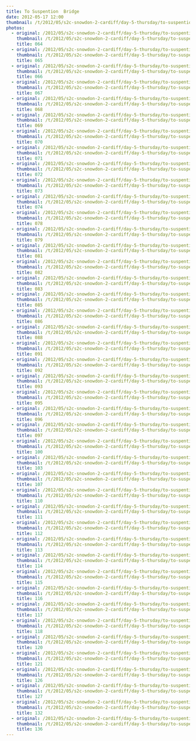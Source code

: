 ```yaml
---
title: To Suspention  Bridge
date: 2012-05-17 12:00
thumbnail: /t/2012/05/s2c-snowdon-2-cardiff/day-5-thursday/to-suspention-bridge/064.jpg
photos:
  - original: /2012/05/s2c-snowdon-2-cardiff/day-5-thursday/to-suspention-bridge/064.jpg
    thumbnail: /t/2012/05/s2c-snowdon-2-cardiff/day-5-thursday/to-suspention-bridge/064.jpg
    title: 064
  - original: /2012/05/s2c-snowdon-2-cardiff/day-5-thursday/to-suspention-bridge/065.jpg
    thumbnail: /t/2012/05/s2c-snowdon-2-cardiff/day-5-thursday/to-suspention-bridge/065.jpg
    title: 065
  - original: /2012/05/s2c-snowdon-2-cardiff/day-5-thursday/to-suspention-bridge/066.jpg
    thumbnail: /t/2012/05/s2c-snowdon-2-cardiff/day-5-thursday/to-suspention-bridge/066.jpg
    title: 066
  - original: /2012/05/s2c-snowdon-2-cardiff/day-5-thursday/to-suspention-bridge/067.jpg
    thumbnail: /t/2012/05/s2c-snowdon-2-cardiff/day-5-thursday/to-suspention-bridge/067.jpg
    title: 067
  - original: /2012/05/s2c-snowdon-2-cardiff/day-5-thursday/to-suspention-bridge/068.jpg
    thumbnail: /t/2012/05/s2c-snowdon-2-cardiff/day-5-thursday/to-suspention-bridge/068.jpg
    title: 068
  - original: /2012/05/s2c-snowdon-2-cardiff/day-5-thursday/to-suspention-bridge/069.jpg
    thumbnail: /t/2012/05/s2c-snowdon-2-cardiff/day-5-thursday/to-suspention-bridge/069.jpg
    title: 069
  - original: /2012/05/s2c-snowdon-2-cardiff/day-5-thursday/to-suspention-bridge/070.jpg
    thumbnail: /t/2012/05/s2c-snowdon-2-cardiff/day-5-thursday/to-suspention-bridge/070.jpg
    title: 070
  - original: /2012/05/s2c-snowdon-2-cardiff/day-5-thursday/to-suspention-bridge/071.jpg
    thumbnail: /t/2012/05/s2c-snowdon-2-cardiff/day-5-thursday/to-suspention-bridge/071.jpg
    title: 071
  - original: /2012/05/s2c-snowdon-2-cardiff/day-5-thursday/to-suspention-bridge/072.jpg
    thumbnail: /t/2012/05/s2c-snowdon-2-cardiff/day-5-thursday/to-suspention-bridge/072.jpg
    title: 072
  - original: /2012/05/s2c-snowdon-2-cardiff/day-5-thursday/to-suspention-bridge/073.jpg
    thumbnail: /t/2012/05/s2c-snowdon-2-cardiff/day-5-thursday/to-suspention-bridge/073.jpg
    title: 073
  - original: /2012/05/s2c-snowdon-2-cardiff/day-5-thursday/to-suspention-bridge/074.jpg
    thumbnail: /t/2012/05/s2c-snowdon-2-cardiff/day-5-thursday/to-suspention-bridge/074.jpg
    title: 074
  - original: /2012/05/s2c-snowdon-2-cardiff/day-5-thursday/to-suspention-bridge/078.jpg
    thumbnail: /t/2012/05/s2c-snowdon-2-cardiff/day-5-thursday/to-suspention-bridge/078.jpg
    title: 078
  - original: /2012/05/s2c-snowdon-2-cardiff/day-5-thursday/to-suspention-bridge/079.jpg
    thumbnail: /t/2012/05/s2c-snowdon-2-cardiff/day-5-thursday/to-suspention-bridge/079.jpg
    title: 079
  - original: /2012/05/s2c-snowdon-2-cardiff/day-5-thursday/to-suspention-bridge/081.jpg
    thumbnail: /t/2012/05/s2c-snowdon-2-cardiff/day-5-thursday/to-suspention-bridge/081.jpg
    title: 081
  - original: /2012/05/s2c-snowdon-2-cardiff/day-5-thursday/to-suspention-bridge/082.jpg
    thumbnail: /t/2012/05/s2c-snowdon-2-cardiff/day-5-thursday/to-suspention-bridge/082.jpg
    title: 082
  - original: /2012/05/s2c-snowdon-2-cardiff/day-5-thursday/to-suspention-bridge/083.jpg
    thumbnail: /t/2012/05/s2c-snowdon-2-cardiff/day-5-thursday/to-suspention-bridge/083.jpg
    title: 083
  - original: /2012/05/s2c-snowdon-2-cardiff/day-5-thursday/to-suspention-bridge/085.jpg
    thumbnail: /t/2012/05/s2c-snowdon-2-cardiff/day-5-thursday/to-suspention-bridge/085.jpg
    title: 085
  - original: /2012/05/s2c-snowdon-2-cardiff/day-5-thursday/to-suspention-bridge/086.jpg
    thumbnail: /t/2012/05/s2c-snowdon-2-cardiff/day-5-thursday/to-suspention-bridge/086.jpg
    title: 086
  - original: /2012/05/s2c-snowdon-2-cardiff/day-5-thursday/to-suspention-bridge/088.jpg
    thumbnail: /t/2012/05/s2c-snowdon-2-cardiff/day-5-thursday/to-suspention-bridge/088.jpg
    title: 088
  - original: /2012/05/s2c-snowdon-2-cardiff/day-5-thursday/to-suspention-bridge/091.jpg
    thumbnail: /t/2012/05/s2c-snowdon-2-cardiff/day-5-thursday/to-suspention-bridge/091.jpg
    title: 091
  - original: /2012/05/s2c-snowdon-2-cardiff/day-5-thursday/to-suspention-bridge/092.jpg
    thumbnail: /t/2012/05/s2c-snowdon-2-cardiff/day-5-thursday/to-suspention-bridge/092.jpg
    title: 092
  - original: /2012/05/s2c-snowdon-2-cardiff/day-5-thursday/to-suspention-bridge/093.jpg
    thumbnail: /t/2012/05/s2c-snowdon-2-cardiff/day-5-thursday/to-suspention-bridge/093.jpg
    title: 093
  - original: /2012/05/s2c-snowdon-2-cardiff/day-5-thursday/to-suspention-bridge/095.jpg
    thumbnail: /t/2012/05/s2c-snowdon-2-cardiff/day-5-thursday/to-suspention-bridge/095.jpg
    title: 095
  - original: /2012/05/s2c-snowdon-2-cardiff/day-5-thursday/to-suspention-bridge/096.jpg
    thumbnail: /t/2012/05/s2c-snowdon-2-cardiff/day-5-thursday/to-suspention-bridge/096.jpg
    title: 096
  - original: /2012/05/s2c-snowdon-2-cardiff/day-5-thursday/to-suspention-bridge/097.jpg
    thumbnail: /t/2012/05/s2c-snowdon-2-cardiff/day-5-thursday/to-suspention-bridge/097.jpg
    title: 097
  - original: /2012/05/s2c-snowdon-2-cardiff/day-5-thursday/to-suspention-bridge/100.jpg
    thumbnail: /t/2012/05/s2c-snowdon-2-cardiff/day-5-thursday/to-suspention-bridge/100.jpg
    title: 100
  - original: /2012/05/s2c-snowdon-2-cardiff/day-5-thursday/to-suspention-bridge/103.jpg
    thumbnail: /t/2012/05/s2c-snowdon-2-cardiff/day-5-thursday/to-suspention-bridge/103.jpg
    title: 103
  - original: /2012/05/s2c-snowdon-2-cardiff/day-5-thursday/to-suspention-bridge/107.jpg
    thumbnail: /t/2012/05/s2c-snowdon-2-cardiff/day-5-thursday/to-suspention-bridge/107.jpg
    title: 107
  - original: /2012/05/s2c-snowdon-2-cardiff/day-5-thursday/to-suspention-bridge/110.jpg
    thumbnail: /t/2012/05/s2c-snowdon-2-cardiff/day-5-thursday/to-suspention-bridge/110.jpg
    title: 110
  - original: /2012/05/s2c-snowdon-2-cardiff/day-5-thursday/to-suspention-bridge/111.jpg
    thumbnail: /t/2012/05/s2c-snowdon-2-cardiff/day-5-thursday/to-suspention-bridge/111.jpg
    title: 111
  - original: /2012/05/s2c-snowdon-2-cardiff/day-5-thursday/to-suspention-bridge/112.jpg
    thumbnail: /t/2012/05/s2c-snowdon-2-cardiff/day-5-thursday/to-suspention-bridge/112.jpg
    title: 112
  - original: /2012/05/s2c-snowdon-2-cardiff/day-5-thursday/to-suspention-bridge/113.jpg
    thumbnail: /t/2012/05/s2c-snowdon-2-cardiff/day-5-thursday/to-suspention-bridge/113.jpg
    title: 113
  - original: /2012/05/s2c-snowdon-2-cardiff/day-5-thursday/to-suspention-bridge/114.jpg
    thumbnail: /t/2012/05/s2c-snowdon-2-cardiff/day-5-thursday/to-suspention-bridge/114.jpg
    title: 114
  - original: /2012/05/s2c-snowdon-2-cardiff/day-5-thursday/to-suspention-bridge/115.jpg
    thumbnail: /t/2012/05/s2c-snowdon-2-cardiff/day-5-thursday/to-suspention-bridge/115.jpg
    title: 115
  - original: /2012/05/s2c-snowdon-2-cardiff/day-5-thursday/to-suspention-bridge/116.jpg
    thumbnail: /t/2012/05/s2c-snowdon-2-cardiff/day-5-thursday/to-suspention-bridge/116.jpg
    title: 116
  - original: /2012/05/s2c-snowdon-2-cardiff/day-5-thursday/to-suspention-bridge/117.jpg
    thumbnail: /t/2012/05/s2c-snowdon-2-cardiff/day-5-thursday/to-suspention-bridge/117.jpg
    title: 117
  - original: /2012/05/s2c-snowdon-2-cardiff/day-5-thursday/to-suspention-bridge/118.jpg
    thumbnail: /t/2012/05/s2c-snowdon-2-cardiff/day-5-thursday/to-suspention-bridge/118.jpg
    title: 118
  - original: /2012/05/s2c-snowdon-2-cardiff/day-5-thursday/to-suspention-bridge/120.jpg
    thumbnail: /t/2012/05/s2c-snowdon-2-cardiff/day-5-thursday/to-suspention-bridge/120.jpg
    title: 120
  - original: /2012/05/s2c-snowdon-2-cardiff/day-5-thursday/to-suspention-bridge/121.jpg
    thumbnail: /t/2012/05/s2c-snowdon-2-cardiff/day-5-thursday/to-suspention-bridge/121.jpg
    title: 121
  - original: /2012/05/s2c-snowdon-2-cardiff/day-5-thursday/to-suspention-bridge/126.jpg
    thumbnail: /t/2012/05/s2c-snowdon-2-cardiff/day-5-thursday/to-suspention-bridge/126.jpg
    title: 126
  - original: /2012/05/s2c-snowdon-2-cardiff/day-5-thursday/to-suspention-bridge/127.jpg
    thumbnail: /t/2012/05/s2c-snowdon-2-cardiff/day-5-thursday/to-suspention-bridge/127.jpg
    title: 127
  - original: /2012/05/s2c-snowdon-2-cardiff/day-5-thursday/to-suspention-bridge/132.jpg
    thumbnail: /t/2012/05/s2c-snowdon-2-cardiff/day-5-thursday/to-suspention-bridge/132.jpg
    title: 132
  - original: /2012/05/s2c-snowdon-2-cardiff/day-5-thursday/to-suspention-bridge/136.jpg
    thumbnail: /t/2012/05/s2c-snowdon-2-cardiff/day-5-thursday/to-suspention-bridge/136.jpg
    title: 136
---
```

